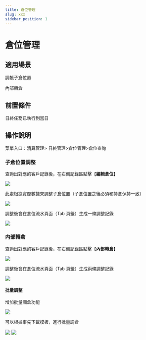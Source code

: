 ```yaml
---
title: 倉位管理
slug: xxx
sidebar_position: 1
---
```



# 倉位管理

## 適用場景

調帳子倉位置

內部轉倉

## 前置條件

日終任務已執行到當日

## 操作說明

菜單入口：清算管理&gt; 日終管理&gt;倉位管理&gt;倉位查詢

### 子倉位置调整

查詢出對應的客戶記錄後，在右側記錄區點擊【**編輯倉位**】

<img src="/assets/ABnvbW4oSo44JfxOi8ccz1i8nh6.png" src-width="2924" src-height="1546" align="center"/>

此處根據實際數據來調整子倉位置（子倉位置之後必須和持倉保持一致）

<img src="/assets/CD7Sb3xRloKFayxynqdcNI33nhW.png" src-width="2914" src-height="1538" align="center"/>

調整後會在倉位流水頁面（Tab 頁籤）生成一條調整記錄

<img src="/assets/KClvbr5Z3oIJQNxOdyvcyDdxney.png" src-width="2892" src-height="1022" align="center"/>

### 内部轉倉

查詢出對應的客戶記錄後，在右側記錄區點擊【**內部轉倉**】

<img src="/assets/MzN5b8JzaoWkuxxGeXucKiYqn2b.png" src-width="2920" src-height="1548" align="center"/>

調整後會在倉位流水頁面（Tab 頁籤）生成兩條調整記錄

<img src="/assets/NtD4bRnAQoB5LmxpecZcombDn7b.png" src-width="2922" src-height="1236" align="center"/>

#### 批量調整

增加批量調倉功能

<img src="/assets/DQ8GbVm3bozTpcx3rlNcgO88nBc.png" src-width="2926" src-height="1554" align="center"/>

可以根據事先下載模板，進行批量調倉

<img src="/assets/SwpabCev4oFTOwxZoVMcS7d2nbh.png" src-width="2052" src-height="640" align="center"/>

<img src="/assets/BNx5bzcQioTFgHxgmLhcD6BenLe.png" src-width="2926" src-height="1556" align="center"/>

